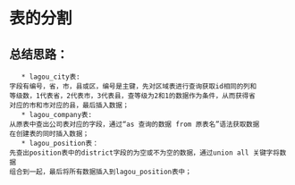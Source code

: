 # 表的分割

## 总结思路：
       * lagou_city表:
	字段有编号，省，市，县或区，编号是主键，先对区域表进行查询获取id相同的列和
	等级数，1代表省，2代表市，3代表县，查等级为2和1的数据作为条件，从而获得省
	对应的市和市对应的县，最后插入数据；
       * lagou_company表:
	从原表中查出公司表对应的字段，通过“as 查询的数据 from 原表名”语法获取数据
	在创建表的同时插入数据；
       * lagou_position表：
	先查出position表中的district字段的为空或不为空的数据，通过union all 关键字将数据
	组合到一起，最后将所有数据插入到lagou_position表中；
